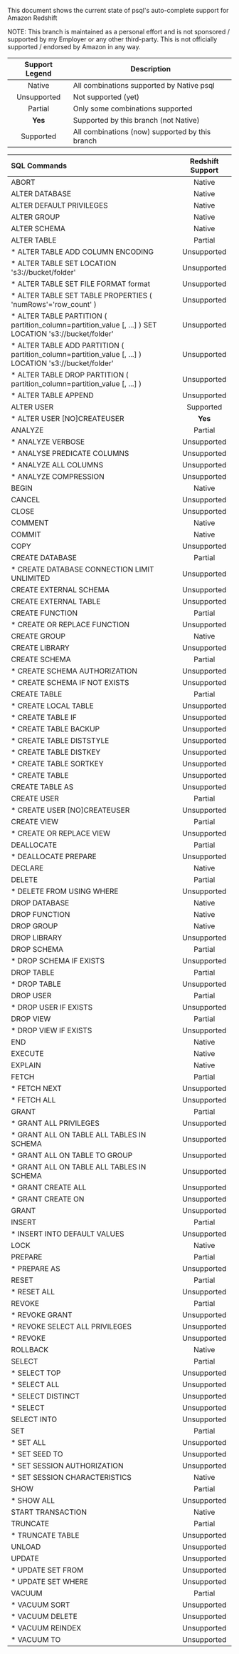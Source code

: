 This document shows the current state of psql's auto-complete support for Amazon Redshift

NOTE: This branch is maintained as a personal effort and is not sponsored / supported by my Employer or any other third-party. This is not officially supported / endorsed by Amazon in any way.


Support Legend | Description
:-------------:| -----------
Native | All combinations supported by Native psql
Unsupported | Not supported (yet)
Partial | Only some combinations supported
**Yes** | Supported by this branch (not Native)
Supported | All combinations (now) supported by this branch


SQL Commands | Redshift Support
:----------- |:-------:
ABORT | Native
ALTER DATABASE | Native
ALTER DEFAULT PRIVILEGES | Native
ALTER GROUP | Native
ALTER SCHEMA | Native
ALTER TABLE | Partial
* ALTER TABLE ADD COLUMN ENCODING | Unsupported
* ALTER TABLE SET LOCATION 's3://bucket/folder' | Unsupported
* ALTER TABLE SET FILE FORMAT format | Unsupported
* ALTER TABLE SET TABLE PROPERTIES ( 'numRows'='row_count' ) | Unsupported
* ALTER TABLE PARTITION ( partition_column=partition_value [, ...] ) SET LOCATION 's3://bucket/folder' | Unsupported
* ALTER TABLE ADD PARTITION ( partition_column=partition_value [, ...] ) LOCATION 's3://bucket/folder' | Unsupported
* ALTER TABLE DROP PARTITION ( partition_column=partition_value [, ...] ) | Unsupported
* ALTER TABLE APPEND | Unsupported
ALTER USER | Supported
* ALTER USER [NO]CREATEUSER | **Yes**
ANALYZE | Partial
* ANALYZE VERBOSE | Unsupported
* ANALYSE PREDICATE COLUMNS | Unsupported
* ANALYZE ALL COLUMNS | Unsupported
* ANALYZE COMPRESSION | Unsupported
BEGIN | Native
CANCEL | Unsupported
CLOSE | Unsupported
COMMENT | Native
COMMIT | Native
COPY | Unsupported
CREATE DATABASE | Partial
* CREATE DATABASE CONNECTION LIMIT UNLIMITED | Unsupported
CREATE EXTERNAL SCHEMA | Unsupported
CREATE EXTERNAL TABLE | Unsupported
CREATE FUNCTION | Partial
* CREATE OR REPLACE FUNCTION | Unsupported
CREATE GROUP | Native
CREATE LIBRARY | Unsupported
CREATE SCHEMA | Partial
* CREATE SCHEMA AUTHORIZATION | Unsupported
* CREATE SCHEMA IF NOT EXISTS | Unsupported
CREATE TABLE | Partial
* CREATE LOCAL TABLE | Unsupported
* CREATE TABLE IF | Unsupported
* CREATE TABLE BACKUP | Unsupported
* CREATE TABLE DISTSTYLE | Unsupported
* CREATE TABLE DISTKEY | Unsupported
* CREATE TABLE SORTKEY | Unsupported
* CREATE TABLE <similarly many Variants> | Unsupported
CREATE TABLE AS | Unsupported
CREATE USER | Partial
* CREATE USER [NO]CREATEUSER | Unsupported
CREATE VIEW | Partial
* CREATE OR REPLACE VIEW | Unsupported
DEALLOCATE | Partial
* DEALLOCATE PREPARE | Unsupported
DECLARE | Native
DELETE | Partial
* DELETE FROM USING WHERE | Unsupported
DROP DATABASE | Native
DROP FUNCTION | Native
DROP GROUP | Native
DROP LIBRARY | Unsupported
DROP SCHEMA | Partial
* DROP SCHEMA IF EXISTS | Unsupported
DROP TABLE | Partial
* DROP TABLE | Unsupported
DROP USER | Partial
* DROP USER IF EXISTS | Unsupported
DROP VIEW | Partial
* DROP VIEW IF EXISTS | Unsupported
END | Native
EXECUTE | Native
EXPLAIN | Native
FETCH | Partial
* FETCH NEXT | Unsupported
* FETCH ALL | Unsupported
GRANT | Partial
* GRANT ALL PRIVILEGES | Unsupported
* GRANT ALL ON TABLE ALL TABLES IN SCHEMA | Unsupported
* GRANT ALL ON TABLE TO GROUP | Unsupported
* GRANT ALL ON TABLE ALL TABLES IN SCHEMA | Unsupported
* GRANT CREATE ALL | Unsupported
* GRANT CREATE ON | Unsupported
GRANT <similarly many variants> | Unsupported
INSERT | Partial
* INSERT INTO DEFAULT VALUES | Unsupported
LOCK | Native
PREPARE | Partial
* PREPARE AS | Unsupported
RESET | Partial
* RESET ALL | Unsupported
REVOKE | Partial
* REVOKE GRANT | Unsupported
* REVOKE SELECT ALL PRIVILEGES | Unsupported
* REVOKE <similarly many variants> | Unsupported
ROLLBACK | Native
SELECT | Partial
* SELECT TOP | Unsupported
* SELECT ALL | Unsupported
* SELECT DISTINCT | Unsupported
* SELECT <similarly many Variants> | Unsupported
SELECT INTO | Unsupported
SET | Partial
* SET ALL | Unsupported
* SET SEED TO | Unsupported
* SET SESSION AUTHORIZATION | Unsupported
* SET SESSION CHARACTERISTICS | Native
SHOW | Partial
* SHOW ALL | Unsupported
START TRANSACTION | Native
TRUNCATE | Partial
* TRUNCATE TABLE | Unsupported
UNLOAD | Unsupported
UPDATE | Unsupported
* UPDATE SET FROM | Unsupported
* UPDATE SET WHERE | Unsupported
VACUUM | Partial
* VACUUM SORT | Unsupported
* VACUUM DELETE | Unsupported
* VACUUM REINDEX | Unsupported
* VACUUM TO | Unsupported
